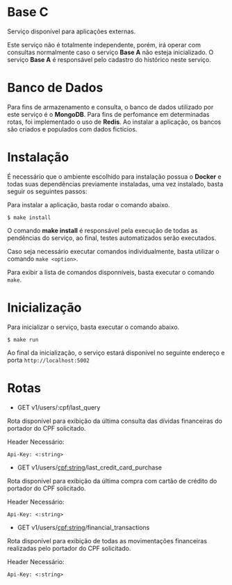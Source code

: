 # Base C

Serviço disponível para aplicações externas.

Este serviço não é totalmente independente, porém, irá operar com consultas normalmente caso o serviço **Base A** não esteja inicializado. O serviço **Base A** é responsável pelo cadastro do histórico neste serviço.

# Banco de Dados

Para fins de armazenamento e consulta, o banco de dados utilizado por este serviço é o **MongoDB**. Para fins de perfomance em determinadas rotas, foi implementado o uso de **Redis**. Ao instalar a aplicação, os bancos são criados e populados com dados fictícios.

# Instalação

É necessário que o ambiente escolhido para instalação possua o **Docker** e todas suas dependências previamente instaladas, uma vez instalado, basta seguir os seguintes passos:

Para instalar a aplicação, basta rodar o comando abaixo.

```
$ make install
```

O comando **make install** é responsável pela execução de todas as pendências do serviço, ao final, testes automatizados serão executados.

Caso seja necessário executar comandos individualmente, basta utilizar o comando ```make <option>```.

Para exibir a lista de comandos disponníveis, basta executar o comando ```make```.

# Inicialização

Para inicializar o serviço, basta executar o comando abaixo.

```
$ make run
```

Ao final da inicialização, o serviço estará disponível no seguinte endereço e porta ```http://localhost:5002```

# Rotas

- GET v1/users/:cpf/last_query

Rota disponível para exibição da última consulta das dívidas financeiras do portador do CPF solicitado.

Header Necessário:

```
Api-Key: <:string>
```

- GET v1/users/<cpf:string>/last_credit_card_purchase

Rota disponível para exibição da última compra com cartão de crédito do portador do CPF solicitado.

Header Necessário:

```
Api-Key: <:string>
```

- GET v1/users/<cpf:string>/financial_transactions

Rota disponível para exibição de todas as movimentações financeiras realizadas pelo portador do CPF solicitado.

Header Necessário:

```
Api-Key: <:string>
```
